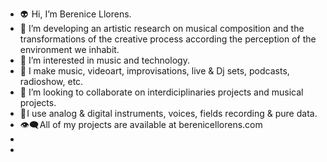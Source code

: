 - 👽  Hi, I’m Berenice Llorens.
- 🌱 I’m developing an artistic research on musical composition and the transformations of the creative process according
  the perception of the environment we inhabit.
- 👀 I’m interested in music and technology.
- 🎹 I make music, videoart, improvisations, live & Dj sets, podcasts, radioshow, etc.
- 💞️ I’m looking to collaborate on interdiciplinaries projects and musical projects.
- 💎 I use analog & digital instruments, voices, fields recording & pure data.
- 👁️‍🗨️ All of my projects are available at berenicellorens.com
- 
- 

<!---
berenicellorens/berenicellorens is a ✨ special ✨ repository because its `README.md` (this file) appears on your GitHub profile.
You can click the Preview link to take a look at your changes.
--->
